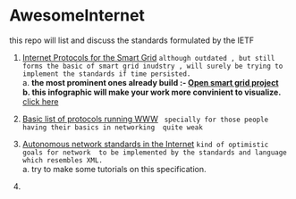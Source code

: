 # AwesomeInternet
this repo will list  and discuss  the standards   formulated  by the  IETF 
1.  [Internet Protocols for the Smart Grid](https://tools.ietf.org/html/draft-baker-ietf-core-15)
   `although outdated , but still forms the basic of smart grid inudstry , will surely be trying to  implement the standards if time persisted.`<br>
   a. **the most prominent ones already build :- [Open smart grid project](https://github.com/OSGP/Documentation)<br>
   b. this infographic will make your work more convinient to visualize.** <br>[click here](https://www.google.com/url?sa=i&rct=j&q=&esrc=s&source=images&cd=&cad=rja&uact=8&ved=2ahUKEwiKvPXKzc7eAhVHzhoKHTKuBTAQjRx6BAgBEAU&url=http%3A%2F%2Fdocumentation.opensmartgridplatform.org%2FArchitecture%2FFunctionallayersoverview.html&psig=AOvVaw3ALR5McwRneyJHhEFXIPzF&ust=1542103557203390)



2. [Basic list of protocols  running WWW](https://tools.ietf.org/id/draft-baker-ietf-core-04.html) ` specially for those people having their basics in networking  quite weak`

3. [Autonomous network standards in the Internet](https://datatracker.ietf.org/doc/rfc7575/) `kind of optimistic  goals for network  to be implemented by the standards and language which resembles XML.` <br> 
   a. try to make some tutorials on this specification.
4.


   
   
